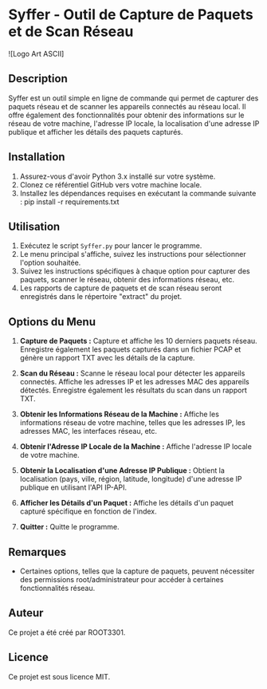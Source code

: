 # Syffer - Outil de Capture de Paquets et de Scan Réseau

![Logo Art ASCII]

## Description
Syffer est un outil simple en ligne de commande qui permet de capturer des paquets réseau et de scanner les appareils connectés au réseau local. Il offre également des fonctionnalités pour obtenir des informations sur le réseau de votre machine, l'adresse IP locale, la localisation d'une adresse IP publique et afficher les détails des paquets capturés.

## Installation
1. Assurez-vous d'avoir Python 3.x installé sur votre système.
2. Clonez ce référentiel GitHub vers votre machine locale.
3. Installez les dépendances requises en exécutant la commande suivante : pip install -r requirements.txt

## Utilisation
1. Exécutez le script `Syffer.py` pour lancer le programme.
2. Le menu principal s'affiche, suivez les instructions pour sélectionner l'option souhaitée.
3. Suivez les instructions spécifiques à chaque option pour capturer des paquets, scanner le réseau, obtenir des informations réseau, etc.
4. Les rapports de capture de paquets et de scan réseau seront enregistrés dans le répertoire "extract" du projet.

## Options du Menu
1. **Capture de Paquets :** Capture et affiche les 10 derniers paquets réseau. Enregistre également les paquets capturés dans un fichier PCAP et génère un rapport TXT avec les détails de la capture.

2. **Scan du Réseau :** Scanne le réseau local pour détecter les appareils connectés. Affiche les adresses IP et les adresses MAC des appareils détectés. Enregistre également les résultats du scan dans un rapport TXT.

3. **Obtenir les Informations Réseau de la Machine :** Affiche les informations réseau de votre machine, telles que les adresses IP, les adresses MAC, les interfaces réseau, etc.

4. **Obtenir l'Adresse IP Locale de la Machine :** Affiche l'adresse IP locale de votre machine.

5. **Obtenir la Localisation d'une Adresse IP Publique :** Obtient la localisation (pays, ville, région, latitude, longitude) d'une adresse IP publique en utilisant l'API IP-API.

6. **Afficher les Détails d'un Paquet :** Affiche les détails d'un paquet capturé spécifique en fonction de l'index.

7. **Quitter :** Quitte le programme.

## Remarques
- Certaines options, telles que la capture de paquets, peuvent nécessiter des permissions root/administrateur pour accéder à certaines fonctionnalités réseau.

## Auteur
Ce projet a été créé par ROOT3301.

## Licence
Ce projet est sous licence MIT.


